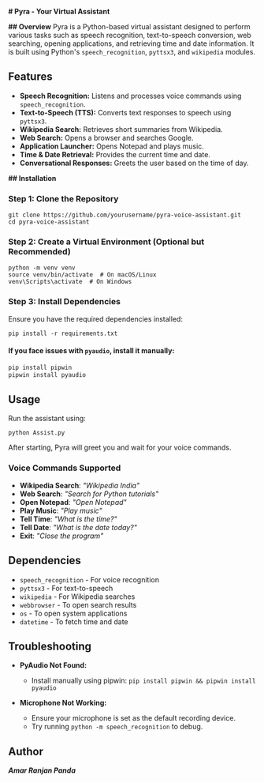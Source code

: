 **# Pyra - Your Virtual Assistant**

**## Overview**
Pyra is a Python-based virtual assistant designed to perform various tasks such as speech recognition, text-to-speech conversion, web searching, opening applications, and retrieving time and date information. It is built using Python's `speech_recognition`, `pyttsx3`, and `wikipedia` modules.

## Features
- **Speech Recognition:** Listens and processes voice commands using `speech_recognition`.
- **Text-to-Speech (TTS):** Converts text responses to speech using `pyttsx3`.
- **Wikipedia Search:** Retrieves short summaries from Wikipedia.
- **Web Search:** Opens a browser and searches Google.
- **Application Launcher:** Opens Notepad and plays music.
- **Time & Date Retrieval:** Provides the current time and date.
- **Conversational Responses:** Greets the user based on the time of day.

**## Installation**
### Step 1: Clone the Repository
```
git clone https://github.com/yourusername/pyra-voice-assistant.git
cd pyra-voice-assistant
```

### Step 2: Create a Virtual Environment (Optional but Recommended)
```
python -m venv venv
source venv/bin/activate  # On macOS/Linux
venv\Scripts\activate  # On Windows
```

### Step 3: Install Dependencies
Ensure you have the required dependencies installed:
```
pip install -r requirements.txt
```
#### If you face issues with `pyaudio`, install it manually:
```bash
pip install pipwin
pipwin install pyaudio
```

## Usage
Run the assistant using:
```
python Assist.py
```
After starting, Pyra will greet you and wait for your voice commands.

### Voice Commands Supported
- **Wikipedia Search**: _"Wikipedia India"_
- **Web Search**: _"Search for Python tutorials"_
- **Open Notepad**: _"Open Notepad"_
- **Play Music**: _"Play music"_
- **Tell Time**: _"What is the time?"_
- **Tell Date**: _"What is the date today?"_
- **Exit**: _"Close the program"_

## Dependencies
- `speech_recognition` - For voice recognition
- `pyttsx3` - For text-to-speech
- `wikipedia` - For Wikipedia searches
- `webbrowser` - To open search results
- `os` - To open system applications
- `datetime` - To fetch time and date

## Troubleshooting
- **PyAudio Not Found:**
  - Install manually using pipwin: `pip install pipwin && pipwin install pyaudio`

- **Microphone Not Working:**
  - Ensure your microphone is set as the default recording device.
  - Try running `python -m speech_recognition` to debug.

## Author
**_Amar Ranjan Panda_**
